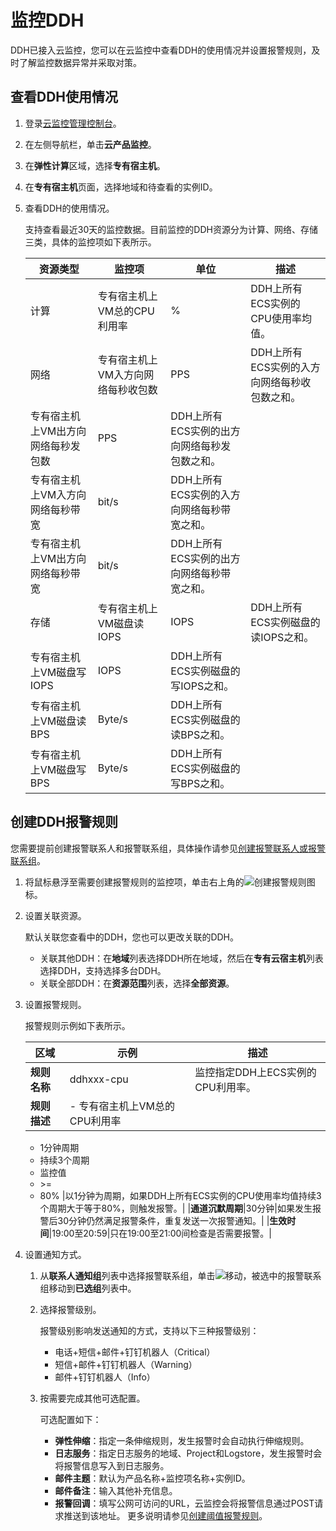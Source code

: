 # 监控DDH

DDH已接入云监控，您可以在云监控中查看DDH的使用情况并设置报警规则，及时了解监控数据异常并采取对策。

## 查看DDH使用情况

1.  登录[云监控管理控制台](https://cloudmonitor.console.aliyun.com)。

2.  在左侧导航栏，单击**云产品监控**。

3.  在**弹性计算**区域，选择**专有宿主机**。

4.  在**专有宿主机**页面，选择地域和待查看的实例ID。

5.  查看DDH的使用情况。

    支持查看最近30天的监控数据。目前监控的DDH资源分为计算、网络、存储三类，具体的监控项如下表所示。

    |资源类型|监控项|单位|描述|
    |----|---|--|--|
    |计算|专有宿主机上VM总的CPU利用率|%|DDH上所有ECS实例的CPU使用率均值。|
    |网络|专有宿主机上VM入方向网络每秒收包数|PPS|DDH上所有ECS实例的入方向网络每秒收包数之和。|
    |专有宿主机上VM出方向网络每秒发包数|PPS|DDH上所有ECS实例的出方向网络每秒发包数之和。|
    |专有宿主机上VM入方向网络每秒带宽|bit/s|DDH上所有ECS实例的入方向网络每秒带宽之和。|
    |专有宿主机上VM出方向网络每秒带宽|bit/s|DDH上所有ECS实例的出方向网络每秒带宽之和。|
    |存储|专有宿主机上VM磁盘读IOPS|IOPS|DDH上所有ECS实例磁盘的读IOPS之和。|
    |专有宿主机上VM磁盘写IOPS|IOPS|DDH上所有ECS实例磁盘的写IOPS之和。|
    |专有宿主机上VM磁盘读BPS|Byte/s|DDH上所有ECS实例磁盘的读BPS之和。|
    |专有宿主机上VM磁盘写BPS|Byte/s|DDH上所有ECS实例磁盘的写BPS之和。|


## 创建DDH报警规则

您需要提前创建报警联系人和报警联系组，具体操作请参见[创建报警联系人或报警联系组](/intl.zh-CN/报警服务/报警联系人/创建报警联系人或报警联系组.md)。

1.  将鼠标悬浮至需要创建报警规则的监控项，单击右上角的![创建报警规则](https://static-aliyun-doc.oss-accelerate.aliyuncs.com/assets/img/zh-CN/9255440161/p212965.png)图标。

2.  设置关联资源。

    默认关联您查看中的DDH，您也可以更改关联的DDH。

    -   关联其他DDH：在**地域**列表选择DDH所在地域，然后在**专有云宿主机**列表选择DDH，支持选择多台DDH。
    -   关联全部DDH：在**资源范围**列表，选择**全部资源**。
3.  设置报警规则。

    报警规则示例如下表所示。

    |区域|示例|描述|
    |--|--|--|
    |**规则名称**|ddhxxx-cpu|监控指定DDH上ECS实例的CPU利用率。|
    |**规则描述**|    -   专有宿主机上VM总的CPU利用率
    -   1分钟周期
    -   持续3个周期
    -   监控值
    -   \>=
    -   80%
|以1分钟为周期，如果DDH上所有ECS实例的CPU使用率均值持续3个周期大于等于80%，则触发报警。|
    |**通道沉默周期**|30分钟|如果发生报警后30分钟仍然满足报警条件，重复发送一次报警通知。|
    |**生效时间**|19:00至20:59|只在19:00至21:00间检查是否需要报警。|

4.  设置通知方式。

    1.  从**联系人通知组**列表中选择报警联系组，单击![移动](https://static-aliyun-doc.oss-accelerate.aliyuncs.com/assets/img/zh-CN/5576250161/p217470.png)，被选中的报警联系组移动到**已选组**列表中。

    2.  选择报警级别。

        报警级别影响发送通知的方式，支持以下三种报警级别：

        -   电话+短信+邮件+钉钉机器人（Critical）
        -   短信+邮件+钉钉机器人（Warning）
        -   邮件+钉钉机器人（Info）
    3.  按需要完成其他可选配置。

        可选配置如下：

        -   **弹性伸缩**：指定一条伸缩规则，发生报警时会自动执行伸缩规则。
        -   **日志服务**：指定日志服务的地域、Project和Logstore，发生报警时会将报警信息写入到日志服务。
        -   **邮件主题**：默认为产品名称+监控项名称+实例ID。
        -   **邮件备注**：输入其他补充信息。
        -   **报警回调**：填写公网可访问的URL，云监控会将报警信息通过POST请求推送到该地址。
        更多说明请参见[创建阈值报警规则](/intl.zh-CN/报警服务/报警规则/创建阈值报警规则.md)。


